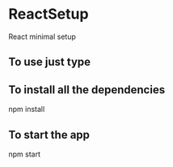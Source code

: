 # ReactSetup
React minimal setup

## To use just type

## To install all the dependencies
npm install

## To start the app
npm start
